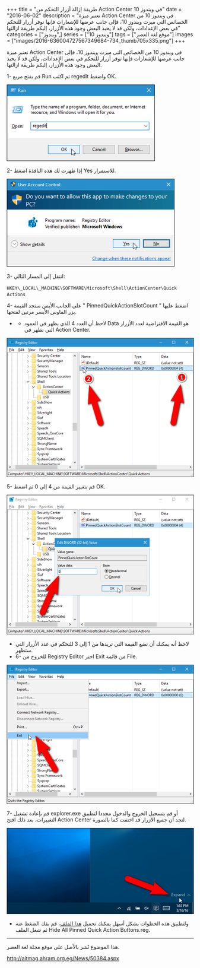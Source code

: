 +++
title = "طريقة إزالة أزرار التحكم من Action Center في ويندوز 10"
date = "2016-06-02"
description = "تعتبر ميزة Action Center في ويندوز 10 من الخصائص التي ميزت ويندوز 10، فإلى جانب عرضها للإشعارات فإنها توفر أزرار للتحكم في بعض الإعدادات، ولكن قد لا يحبذ البعض وجود هذه الأزرار، إليكم طريقة ازالتها"
categories = ["ويندوز",]
series = ["ويندوز 10"]
tags = ["موقع لغة العصر"]
images = ["images/2016-636004727567349684-734_thumb705x335.png"]
+++

تعتبر ميزة Action Center في ويندوز 10 من الخصائص التي ميزت ويندوز 10، فإلى جانب عرضها للإشعارات فإنها توفر أزرار للتحكم في بعض الإعدادات، ولكن قد لا يحبذ البعض وجود هذه الأزرار، إليكم طريقة ازالتها.

1- قم بفتح مربع Run ثم اكتب regedit واضغط OK.

![1](images/2016-636004727702446550-244.png)

2- إذا ظهرت لك هذه النافذة اضغط Yes للاستمرار.

![2](images/2016-636004727795423146-542.png)

3- انتقل إلى المسار التالي:

`HKEY\_LOCAL\_MACHINE\SOFTWARE\Microsoft\Shell\ActionCenter\Quick Actions`

4- على الجانب الأيمن ستجد القيمة " PinnedQuickActionSlotCount " اضغط عليها بزر الماوس الأيسر مرتين لفتحها.

- - لاحظ أن العدد 4 الذي يظهر في العمود Data هو القيمة الافتراضية لعدد الأزرار التي تظهر في Action Center.

![3](images/2016-636004728080280972-28.png)

5- قم بتغيير القيمة من 4 إلى 0 ثم اضغط OK.

![4](images/2016-636004728200089740-8.png)

- لاحظ أنه يمكنك أن تضع القيمة التي تريدها من 1 إلى 3 للتحكم في عدد الأزرار التي ستظهر.
- 6- للخروج من Registry Editor اختر Exit من قائمة File.

![5](images/2016-636004728325670545-567.png)

7- قم بإعادة تشغيل explorer.exe أو قم بتسجيل الخروج والدخول مجددا لتطبيق التغييرات، بعد ذلك افتح Action Center لتجد أن جميع الأزرار قد اختفت كما بالصورة.

![6](images/2016-636004728535491890-549.png)


- ولتطبيق هذه الخطوات بشكل أسهل يمكنك تحميل [هذا الملف](http://www.howtogeek.com/wp-content/uploads/2016/05/Quick-Action-Button-Registry-Hacks.zip)، قم بفك الضغط عنه ثم شغل الملف Hide All Pinned Quick Action Buttons.reg.

---
هذا الموضوع نٌشر باﻷصل على موقع مجلة لغة العصر.

http://aitmag.ahram.org.eg/News/50384.aspx